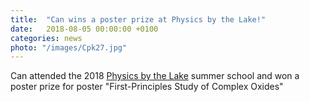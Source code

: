 ```yaml
---
title:  "Can wins a poster prize at Physics by the Lake!"
date:   2018-08-05 00:00:00 +0100
categories: news
photo: "/images/Cpk27.jpg"
---
```


Can attended the 2018 [Physics by the Lake](https://www.physicsbythelake.org/) summer school and won a poster prize for poster "First-Principles Study of Complex Oxides" 

